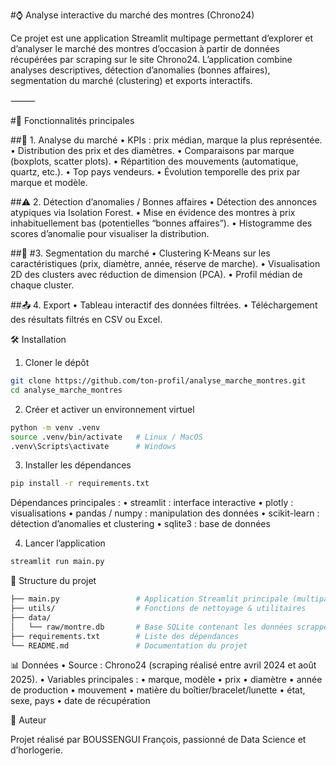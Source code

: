 #⌚ Analyse interactive du marché des montres (Chrono24)

Ce projet est une application Streamlit multipage permettant d’explorer et d’analyser le marché des montres d’occasion à partir de données récupérées par scraping sur le site Chrono24.
L’application combine analyses descriptives, détection d’anomalies (bonnes affaires), segmentation du marché (clustering) et exports interactifs.

⸻

#🚀 Fonctionnalités principales

##🔎  1. Analyse du marché
	•	KPIs : prix médian, marque la plus représentée.
	•	Distribution des prix et des diamètres.
	•	Comparaisons par marque (boxplots, scatter plots).
	•	Répartition des mouvements (automatique, quartz, etc.).
	•	Top pays vendeurs.
	•	Évolution temporelle des prix par marque et modèle.

##⚠️ 2. Détection d’anomalies / Bonnes affaires
	•	Détection des annonces atypiques via Isolation Forest.
	•	Mise en évidence des montres à prix inhabituellement bas (potentielles “bonnes affaires”).
	•	Histogramme des scores d’anomalie pour visualiser la distribution.

##🧩 #3. Segmentation du marché
	•	Clustering K-Means sur les caractéristiques (prix, diamètre, année, réserve de marche).
	•	Visualisation 2D des clusters avec réduction de dimension (PCA).
	•	Profil médian de chaque cluster.

##📤 4. Export
	•	Tableau interactif des données filtrées.
	•	Téléchargement des résultats filtrés en CSV ou Excel.

🛠️ Installation

1. Cloner le dépôt

```bash
git clone https://github.com/ton-profil/analyse_marche_montres.git
cd analyse_marche_montres
```

2. Créer et activer un environnement virtuel

```bash
python -m venv .venv
source .venv/bin/activate   # Linux / MacOS
.venv\Scripts\activate      # Windows
```
3. Installer les dépendances
   
```bash
pip install -r requirements.txt
```

Dépendances principales :
	•	streamlit : interface interactive
	•	plotly : visualisations
	•	pandas / numpy : manipulation des données
	•	scikit-learn : détection d’anomalies et clustering
	•	sqlite3 : base de données

4. Lancer l’application

```bash
streamlit run main.py
```

📂 Structure du projet

```bash
├── main.py                 # Application Streamlit principale (multipage via onglets)
├── utils/                  # Fonctions de nettoyage & utilitaires
├── data/
│   └── raw/montre.db       # Base SQLite contenant les données scrappées
├── requirements.txt        # Liste des dépendances
└── README.md               # Documentation du projet
```
📊 Données
	•	Source : Chrono24 (scraping réalisé entre avril 2024 et août 2025).
	•	Variables principales :
	•	marque, modèle
	•	prix
	•	diamètre
	•	année de production
	•	mouvement
	•	matière du boîtier/bracelet/lunette
	•	état, sexe, pays
	•	date de récupération

  👤 Auteur

Projet réalisé par BOUSSENGUI François, passionné de Data Science et d’horlogerie.
